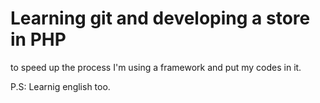 Learning git and developing a store in PHP
=========

to speed up the process I'm using a framework and put my codes in it.

P.S: Learnig english too.